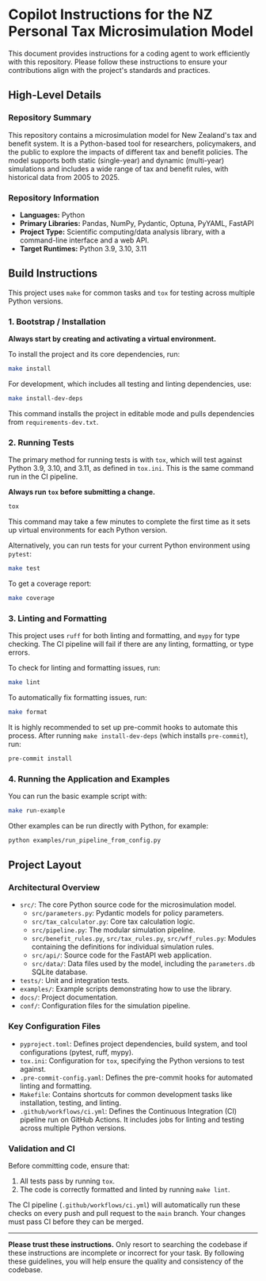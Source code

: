 # Copilot Instructions for the NZ Personal Tax Microsimulation Model

This document provides instructions for a coding agent to work efficiently with this repository. Please follow these instructions to ensure your contributions align with the project's standards and practices.

## High-Level Details

### Repository Summary

This repository contains a microsimulation model for New Zealand's tax and benefit system. It is a Python-based tool for researchers, policymakers, and the public to explore the impacts of different tax and benefit policies. The model supports both static (single-year) and dynamic (multi-year) simulations and includes a wide range of tax and benefit rules, with historical data from 2005 to 2025.

### Repository Information

- **Languages:** Python
- **Primary Libraries:** Pandas, NumPy, Pydantic, Optuna, PyYAML, FastAPI
- **Project Type:** Scientific computing/data analysis library, with a command-line interface and a web API.
- **Target Runtimes:** Python 3.9, 3.10, 3.11

## Build Instructions

This project uses `make` for common tasks and `tox` for testing across multiple Python versions.

### 1. Bootstrap / Installation

**Always start by creating and activating a virtual environment.**

To install the project and its core dependencies, run:
```bash
make install
```

For development, which includes all testing and linting dependencies, use:
```bash
make install-dev-deps
```
This command installs the project in editable mode and pulls dependencies from `requirements-dev.txt`.

### 2. Running Tests

The primary method for running tests is with `tox`, which will test against Python 3.9, 3.10, and 3.11, as defined in `tox.ini`. This is the same command run in the CI pipeline.

**Always run `tox` before submitting a change.**
```bash
tox
```
This command may take a few minutes to complete the first time as it sets up virtual environments for each Python version.

Alternatively, you can run tests for your current Python environment using `pytest`:
```bash
make test
```

To get a coverage report:
```bash
make coverage
```

### 3. Linting and Formatting

This project uses `ruff` for both linting and formatting, and `mypy` for type checking. The CI pipeline will fail if there are any linting, formatting, or type errors.

To check for linting and formatting issues, run:
```bash
make lint
```

To automatically fix formatting issues, run:
```bash
make format
```

It is highly recommended to set up pre-commit hooks to automate this process. After running `make install-dev-deps` (which installs `pre-commit`), run:
```bash
pre-commit install
```

### 4. Running the Application and Examples

You can run the basic example script with:
```bash
make run-example
```

Other examples can be run directly with Python, for example:
```bash
python examples/run_pipeline_from_config.py
```

## Project Layout

### Architectural Overview

- `src/`: The core Python source code for the microsimulation model.
  - `src/parameters.py`: Pydantic models for policy parameters.
  - `src/tax_calculator.py`: Core tax calculation logic.
  - `src/pipeline.py`: The modular simulation pipeline.
  - `src/benefit_rules.py`, `src/tax_rules.py`, `src/wff_rules.py`: Modules containing the definitions for individual simulation rules.
  - `src/api/`: Source code for the FastAPI web application.
  - `src/data/`: Data files used by the model, including the `parameters.db` SQLite database.
- `tests/`: Unit and integration tests.
- `examples/`: Example scripts demonstrating how to use the library.
- `docs/`: Project documentation.
- `conf/`: Configuration files for the simulation pipeline.

### Key Configuration Files

- `pyproject.toml`: Defines project dependencies, build system, and tool configurations (pytest, ruff, mypy).
- `tox.ini`: Configuration for `tox`, specifying the Python versions to test against.
- `.pre-commit-config.yaml`: Defines the pre-commit hooks for automated linting and formatting.
- `Makefile`: Contains shortcuts for common development tasks like installation, testing, and linting.
- `.github/workflows/ci.yml`: Defines the Continuous Integration (CI) pipeline run on GitHub Actions. It includes jobs for linting and testing across multiple Python versions.

### Validation and CI

Before committing code, ensure that:
1.  All tests pass by running `tox`.
2.  The code is correctly formatted and linted by running `make lint`.

The CI pipeline (`.github/workflows/ci.yml`) will automatically run these checks on every push and pull request to the `main` branch. Your changes must pass CI before they can be merged.

---

**Please trust these instructions.** Only resort to searching the codebase if these instructions are incomplete or incorrect for your task. By following these guidelines, you will help ensure the quality and consistency of the codebase.
